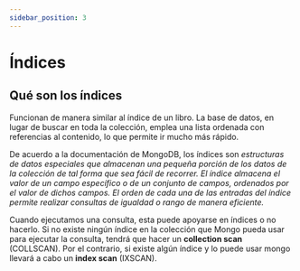 ```yaml
---
sidebar_position: 3
---
```


# Índices

## Qué son los índices
Funcionan de manera similar al índice de un libro. La base de datos, en lugar de buscar en toda la colección, emplea una lista ordenada con referencias al contenido, lo que permite ir mucho más rápido.

De acuerdo a la documentación de MongoDB, los índices son *estructuras de datos especiales que almacenan una pequeña porción de los datos de la colección de tal forma que sea fácil de recorrer. El índice almacena el valor de un campo específico o de un conjunto de campos, ordenados por el valor de dichos campos. El orden de cada una de las entradas del índice permite realizar consultas de igualdad o rango de manera eficiente.*

Cuando ejecutamos una consulta, esta puede apoyarse en índices o no hacerlo. Si no existe ningún índice en la colección que Mongo pueda usar para ejecutar la consulta, tendrá que hacer un **collection scan** (COLLSCAN). Por el contrario, si existe algún índice y lo puede usar mongo llevará a cabo un **index scan** (IXSCAN).